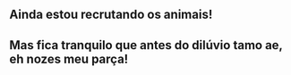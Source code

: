 ## Ainda estou recrutando os animais!
## Mas fica tranquilo que antes do dilúvio tamo ae, eh nozes meu parça!
